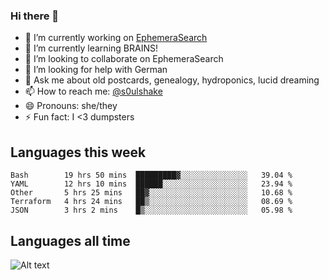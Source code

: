 ### Hi there 👋

<!--
**soulshake/soulshake** is a ✨ _special_ ✨ repository because its `README.md` (this file) appears on your GitHub profile.

Here are some ideas to get you started:

- 🔭 I’m currently working on ...
- 🌱 I’m currently learning ...
- 👯 I’m looking to collaborate on ...
- 🤔 I’m looking for help with ...
- 💬 Ask me about ...
- 📫 How to reach me: ...
- 😄 Pronouns: ...
- ⚡ Fun fact: ...
-->


- 🔭 I’m currently working on [EphemeraSearch](https://www.ephemerasearch.com/)
- 🌱 I’m currently learning BRAINS!
- 👯 I’m looking to collaborate on EphemeraSearch
- 🤔 I’m looking for help with German
- 💬 Ask me about old postcards, genealogy, hydroponics, lucid dreaming
- 📫 How to reach me: [@s0ulshake](https://twitter.com/soulshake)
- 😄 Pronouns: she/they
- ⚡ Fun fact: I <3 dumpsters

## Languages this week

<!--START_SECTION:waka-->
```text
Bash        19 hrs 50 mins  █████████▓░░░░░░░░░░░░░░░   39.04 % 
YAML        12 hrs 10 mins  ██████░░░░░░░░░░░░░░░░░░░   23.94 % 
Other       5 hrs 25 mins   ██▓░░░░░░░░░░░░░░░░░░░░░░   10.68 % 
Terraform   4 hrs 24 mins   ██▒░░░░░░░░░░░░░░░░░░░░░░   08.69 % 
JSON        3 hrs 2 mins    █▒░░░░░░░░░░░░░░░░░░░░░░░   05.98 % 
```
<!--END_SECTION:waka-->

## Languages all time
![Alt text](https://wakatime.com/share/@aj/6aa10b67-a5e9-4fb1-acaf-8692f4385172.svg)

